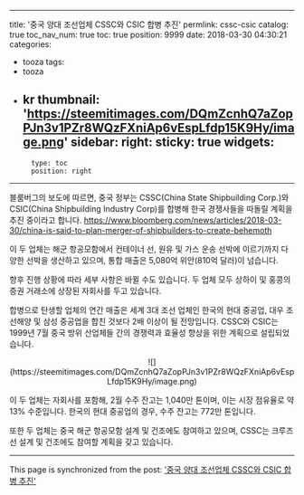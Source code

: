 
---
title: '중국 양대 조선업체 CSSC와 CSIC 합병 추진'
permlink: cssc-csic
catalog: true
toc_nav_num: true
toc: true
position: 9999
date: 2018-03-30 04:30:21
categories:
- tooza
tags:
- tooza
- kr
thumbnail: 'https://steemitimages.com/DQmZcnhQ7aZopPJn3v1PZr8WQzFXniAp6vEspLfdp15K9Hy/image.png'
sidebar:
    right:
        sticky: true
widgets:
    -
        type: toc
        position: right
---


블룸버그의 보도에 따르면, 중국 정부는 CSSC(China State Shipbuilding Corp.)와 CSIC(China Shipbuilding Industry Corp)를 합병해 한국 경쟁사들을 따돌릴 계획을 추진 중이라고 합니다. 
https://www.bloomberg.com/news/articles/2018-03-30/china-is-said-to-plan-merger-of-shipbuilders-to-create-behemoth

이 두 업체는 해군 항공모함에서 컨테이너 선, 원유 및 가스 운송 선박에 이르기까지 다양한 선박을 생산하고 있으며, 통합 매출은 5,080억 위안(810억 달러)이 넘습니다. 

향후 진행 상황에 따라 세부 사항은 바뀔 수도 있습니다.   두 업체 모두 상하이 및 홍콩의 증권 거래소에 상장된 자회사를 두고 있습니다. 

합병으로 탄생할 업체의 연간 매출은 세계 3대 조선 업체인 한국의 현대 중공업, 대우 조선해양 및 삼성 중공업을 합친 것보다 2배 이상이 될 전망입니다.  CSSC와 CSIC는 1999년 7월 중국 방위 산업체들 간의 경쟁력과 효율성 향상을 위한 계획으로 설립되었습니다. 
 
<center>
![](https://steemitimages.com/DQmZcnhQ7aZopPJn3v1PZr8WQzFXniAp6vEspLfdp15K9Hy/image.png)
</center>

이 두 업체는 자회사를 포함해, 2월 수주 잔고는 1,040만 톤이며, 이는 시장 점유율로 약 13% 수준입니다.  한국의 현대 중공업의 경우, 수주 잔고는 772만 톤입니다.  

또한 두 업체는 중국 해군 항공모함  설계 및 건조에도 참여하고 있으며, CSSC는 크루즈선 설계 및 건조에도 참여할 계획을 갖고 있습니다.

- - -

This page is synchronized from the post: ['중국 양대 조선업체 CSSC와 CSIC 합병 추진'](https://steemit.com/@pius.pius/cssc-csic)
